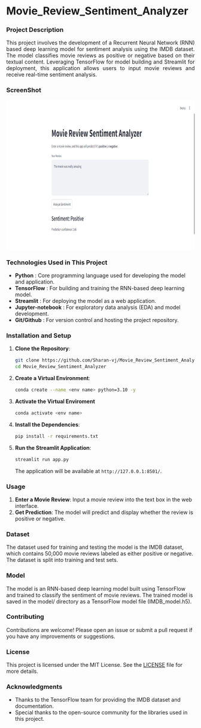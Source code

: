 # Movie_Review_Sentiment_Analyzer

### Project Description
<p align='justify'>
This project involves the development of a Recurrent Neural Network (RNN) based deep learning model for sentiment analysis using the IMDB dataset. The model classifies movie reviews as positive or negative based on their textual content. Leveraging TensorFlow for model building and Streamlit for deployment, this application allows users to input movie reviews and receive real-time sentiment analysis.
</p>

### ScreenShot
<img width="800" height="400" align="center" src="/screenshots/Screenshot 1.png">

### Technologies Used in This Project
* **Python** : Core programming language used for developing the model and application.
* **TensorFlow** : For building and training the RNN-based deep learning model.
* **Streamlit** : For deploying the model as a web application.
* **Jupyter-notebook** : For exploratory data analysis (EDA) and model development.
* **Git/Github** : For version control and hosting the project repository.

### Installation and Setup

1. **Clone the Repository**:
    ```bash
    git clone https://github.com/Sharan-vj/Movie_Review_Sentiment_Analyzer.git
    cd Movie_Review_Sentiment_Analyzer
    ```

2. **Create a Virtual Environment**:
    ```bash
    conda create --name <env name> python=3.10 -y
    ```
3. **Activate the Virtual Enviroment**
    ```bash
    conda activate <env name>
    ```
4. **Install the Dependencies**:
    ```bash
    pip install -r requirements.txt
    ```

5. **Run the Streamlit Application**:
    ```bash
    streamlit run app.py
    ```
    The application will be available at `http://127.0.0.1:8501/`.

### Usage
1. **Enter a Movie Review**: Input a movie review into the text box in the web interface.
2. **Get Prediction**: The model will predict and display whether the review is positive or negative.

### Dataset
The dataset used for training and testing the model is the IMDB dataset, which contains 50,000 movie reviews labeled as either positive or negative. The dataset is split into training and test sets.

### Model
The model is an RNN-based deep learning model built using TensorFlow and trained to classify the sentiment of movie reviews. The trained model is saved in the model/ directory as a TensorFlow model file (IMDB_model.h5).

### Contributing
Contributions are welcome! Please open an issue or submit a pull request if you have any improvements or suggestions.

### License
This project is licensed under the MIT License. See the [LICENSE](LICENSE) file for more details.

### Acknowledgments
* Thanks to the TensorFlow team for providing the IMDB dataset and documentation.
* Special thanks to the open-source community for the libraries used in this project.